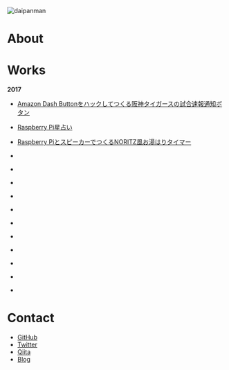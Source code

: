 ![daipanman](https://user-images.githubusercontent.com/31620041/38806881-b2681dc8-41b5-11e8-9080-6265b41dae69.png)

# About

# Works
**2017**
- <a href="http://www.daipanman.com/entry/2017/08/02/214429">Amazon Dash Buttonをハックしてつくる阪神タイガースの試合速報通知ボタン</a>
- <a href="http://www.daipanman.com/entry/2017/06/11/104414">Raspberry Pi星占い</a>
- <a href="http://www.daipanman.com/entry/2017/06/16/195307">Raspberry PiとスピーカーでつくるNORITZ風お湯はりタイマー</a>


- <a href=""></a>
- <a href=""></a>
- <a href=""></a>
- <a href=""></a>
- <a href=""></a>
- <a href=""></a>
- <a href=""></a>
- <a href=""></a>
- <a href=""></a>
- <a href=""></a>
- <a href=""></a>

# Contact
- <a href="https://github.com/donchan922">GitHub</a>
- <a href="https://twitter.com/donchan922">Twitter</a>
- <a href="https://qiita.com/donchan922">Qiita</a>
- <a href="http://www.daipanman.com/">Blog</a>
